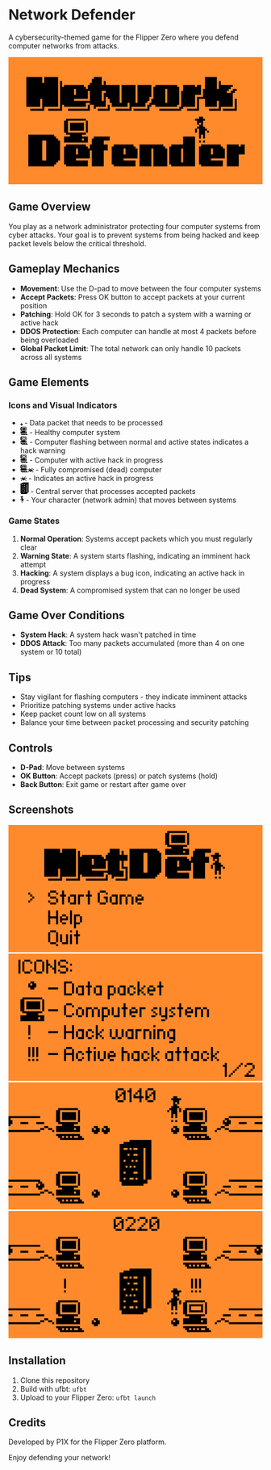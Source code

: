 # Network Defender

A cybersecurity-themed game for the Flipper Zero where you defend computer networks from attacks.

![Network Defender](media/screenshot5.png)

## Game Overview

You play as a network administrator protecting four computer systems from cyber attacks. Your goal is to prevent systems from being hacked and keep packet levels below the critical threshold.

## Gameplay Mechanics

- **Movement**: Use the D-pad to move between the four computer systems
- **Accept Packets**: Press OK button to accept packets at your current position
- **Patching**: Hold OK for 3 seconds to patch a system with a warning or active hack
- **DDOS Protection**: Each computer can handle at most 4 packets before being overloaded
- **Global Packet Limit**: The total network can only handle 10 packets across all systems

## Game Elements

### Icons and Visual Indicators

- ![Packet](images/packet.png) - Data packet that needs to be processed
- ![Computer](images/pc.png) - Healthy computer system
- ![Warning](images/pc_using.png) - Computer flashing between normal and active states indicates a hack warning
- ![Hacked](images/pc_using.png) - Computer with active hack in progress
- ![Dead](images/pc_hacked.png)![Bug](images/bug.png) - Fully compromised (dead) computer 
- ![Bug](images/bug.png) - Indicates an active hack in progress
- ![Server](images/server.png) - Central server that processes accepted packets
- ![Player](images/player_left.png) - Your character (network admin) that moves between systems

### Game States

1. **Normal Operation**: Systems accept packets which you must regularly clear
2. **Warning State**: A system starts flashing, indicating an imminent hack attempt
3. **Hacking**: A system displays a bug icon, indicating an active hack in progress
4. **Dead System**: A compromised system that can no longer be used

## Game Over Conditions

- **System Hack**: A system hack wasn't patched in time
- **DDOS Attack**: Too many packets accumulated (more than 4 on one system or 10 total)

## Tips

- Stay vigilant for flashing computers - they indicate imminent attacks
- Prioritize patching systems under active hacks
- Keep packet count low on all systems
- Balance your time between packet processing and security patching

## Controls

- **D-Pad**: Move between systems
- **OK Button**: Accept packets (press) or patch systems (hold)
- **Back Button**: Exit game or restart after game over

## Screenshots

![Screenshot 2](media/screenshot4.png)
![Screenshot 3](media/screenshot3.png)
![Screenshot 4](media/screenshot2.png)
![Screenshot 5](media/screenshot1.png)

## Installation

1. Clone this repository
2. Build with ufbt: `ufbt`
3. Upload to your Flipper Zero: `ufbt launch`

## Credits

Developed by P1X for the Flipper Zero platform.

Enjoy defending your network!
